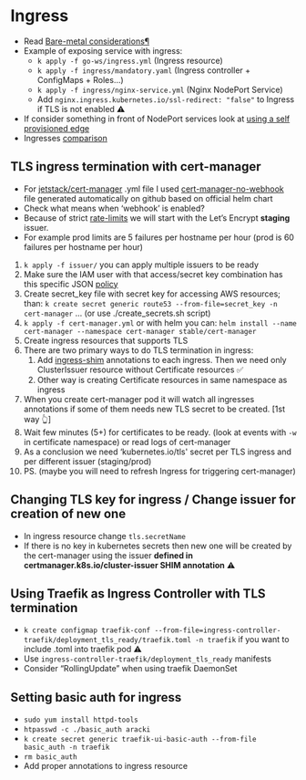 # Ingress
* Read [Bare-metal considerations¶](https://kubernetes.github.io/ingress-nginx/deploy/baremetal/)
* Example of exposing service with ingress:
	* `k apply -f go-ws/ingress.yml` (Ingress resource)
	* `k apply -f ingress/mandatory.yaml` (Ingress controller + ConfigMaps + Roles…)
	* `k apply -f ingress/nginx-service.yml` (Nginx NodePort Service)
    * Add `nginx.ingress.kubernetes.io/ssl-redirect: "false"` to Ingress if TLS is not enabled ⚠️ 
* If consider  something in front of NodePort services look at [using a self provisioned edge](https://kubernetes.github.io/ingress-nginx/deploy/baremetal/#using-a-self-provisioned-edge)
* Ingresses [comparison](https://kubedex.com/ingress/)

## TLS ingress termination with cert-manager
* For [jetstack/cert-manager](https://cert-manager.readthedocs.io/en/latest/) .yml file I used [cert-manager-no-webhook](https://github.com/jetstack/cert-manager/blob/master/deploy/manifests/cert-manager-no-webhook.yaml)  file generated automatically on github based on official helm chart
* Check what means when ‘webhook’ is enabled?
* Because of strict [rate-limits](https://letsencrypt.org/docs/rate-limits/) we will start with the Let’s Encrypt **staging** issuer.
* For example prod limits are 5 failures per hostname per hour (prod is 60 failures per hostname per hour) 

1. `k apply -f issuer/` you can apply multiple issuers to be ready
2. Make sure the IAM user with that access/secret key combination has this specific JSON [policy](http://docs.cert-manager.io/en/latest/reference/issuers/acme/dns01/route53.html)
3. Create secret_key file with secret key for accessing AWS resources; than: `k create secret generic route53 --from-file=secret_key -n cert-manager` … (or use ./create_secrets.sh script)
4. `k apply -f cert-manager.yml` or with helm you can:  `helm install --name cert-manager --namespace cert-manager stable/cert-manager`
5. Create ingress resources that supports TLS
6. There are two primary ways to do TLS termination in ingress: 
	1. Add [ingress-shim](https://cert-manager.readthedocs.io/en/latest/reference/ingress-shim.html#how-it-works) annotations to each ingress. Then we need only ClusterIssuer resource without Certificate resources ✅
	2. Other way is creating Certificate resources in same namespace as ingress
7. When you create cert-manager pod it will watch all ingresses annotations if some of them needs new TLS secret to be created. [1st way 👆]
8. Wait few minutes (5+) for certificates to be ready. (look at events with `-w` in certificate namespace) or read logs of cert-manager
9. As a conclusion we need ‘kubernetes.io/tls' secret per TLS ingress and per different issuer (staging/prod)
10. PS. (maybe you will need to refresh Ingress for triggering cert-manager)

## Changing TLS key for ingress / Change issuer for creation of new one
* In ingress resource change `tls.secretName` 
* If there is no key in kubernetes secrets then new one will be created by the cert-manager using the issuer **defined in certmanager.k8s.io/cluster-issuer SHIM annotation** ⚠️

## Using Traefik as Ingress Controller with TLS termination
* `k create configmap traefik-conf --from-file=ingress-controller-traefik/deployment_tls_ready/traefik.toml -n traefik` if you want to include .toml into traefik pod ⚠️
* Use `ingress-controller-traefik/deployment_tls_ready` manifests
* Consider “RollingUpdate” when using traefik DaemonSet

## Setting basic auth for ingress
* `sudo yum install httpd-tools`
* `htpasswd -c ./basic_auth aracki`
* `k create secret generic traefik-ui-basic-auth --from-file basic_auth -n traefik`
* `rm basic_auth`
* Add proper annotations to ingress resource
